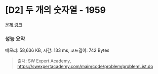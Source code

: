 # [D2] 두 개의 숫자열 - 1959 

[문제 링크](https://swexpertacademy.com/main/code/problem/problemDetail.do?contestProbId=AV5PpoFaAS4DFAUq) 

### 성능 요약

메모리: 58,636 KB, 시간: 133 ms, 코드길이: 742 Bytes



> 출처: SW Expert Academy, https://swexpertacademy.com/main/code/problem/problemList.do